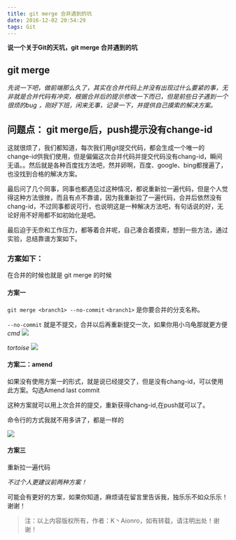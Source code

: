 ```yaml
---
title: git merge 合并遇到的坑
date: 2016-12-02 20:54:29
tags: Git
---
```


**说一个关于Git的天坑，git merge 合并遇到的坑**

## git merge

*先说一下吧，做前端那么久了，其实在合并代码上并没有出现过什么要紧的事，无非就是合并代码有冲突，根据合并后的提示修改一下而已，但是前些日子遇到一个很烦的bug ，刚好下班，闲来无事，记录一下，并提供自己摸索的解决方案。*

## 问题点： git merge后，push提示没有change-id

这就很烦了，我们都知道，每次我们用git提交代码，都会生成一个唯一的change-id供我们使用，但是偏偏这次合并代码并提交代码没有chang-id，瞬间无语。。然后就是各种百度找方法吧，然并卵啊，百度、google、bing都搜遍了，也没找到合格的解决方案。

最后问了几个同事，同事也都遇见过这种情况，都说重新拉一遍代码，但是个人觉得这种方法很挫，而且有点不靠谱，因为我重新拉了一遍代码，合并后依然没有chang-id，不过同事都说可行，也说明这是一种解决方法吧，有句话说的好，无论好用不好用都不如初始化是吧。

最后迫于无奈和工作压力，都等着合并呢，自己凑合着摸索，想到一些方法，通过实验，总结靠谱方案如下。

### 方案如下：

在合并的时候也就是 git merge 的时候

#### 方案一
`git merge <branch1> --no-commit`
`<branch1>` 是你要合并的分支名称。

`--no-commit` 就是不提交，合并以后再重新提交一次，如果你用小乌龟那就更方便
*cmd*
![](http://upload-images.jianshu.io/upload_images/3104888-793b09e1cdbcd51b.png?imageMogr2/auto-orient/strip%7CimageView2/2/w/1240)

*tortoise*
![](http://upload-images.jianshu.io/upload_images/3104888-5e759769061b76be.png?imageMogr2/auto-orient/strip%7CimageView2/2/w/1240)

#### 方案二：amend

如果没有使用方案一的形式，就是说已经提交了，但是没有chang-id，可以使用此方案。勾选Amend last commit

这种方案就可以用上次合并的提交，重新获得chang-id,在push就可以了。

命令行的方式我就不用多讲了，都是一样的

![](http://upload-images.jianshu.io/upload_images/3104888-229d0076a6fb9ef8.png?imageMogr2/auto-orient/strip%7CimageView2/2/w/1240)

#### 方案三
重新拉一遍代码

*不过个人更建议前两种方案！*

可能会有更好的方案，如果你知道，麻烦请在留言里告诉我，独乐乐不如众乐乐！谢谢！

 >注：以上内容版权所有，作者：K丶Aionro，如有转载，请注明出处！谢谢！
